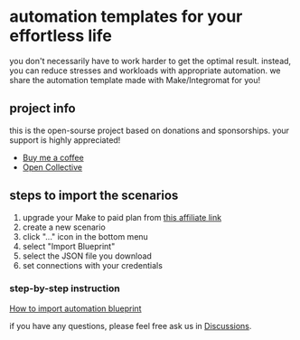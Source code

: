 # automation templates for your effortless life
you don't necessarily have to work harder to get the optimal result. instead, you can reduce stresses and workloads with appropriate automation.  we share the automation template made with Make/Integromat for you!

## project info
this is the open-sourse project based on donations and sponsorships. your support is highly appreciated!

- [Buy me a coffee](https://www.buymeacoffee.com/ethicalworks)
- [Open Collective](https://opencollective.com/automation)

## steps to import the scenarios

1. upgrade your Make to paid plan from [this affiliate link](https://www.make.com/?pc=ethicalworks)
2. create a new scenario
3. click "..." icon in the bottom menu
4. select "Import Blueprint"
5. select the JSON file you download
6. set connections with your credentials

### step-by-step instruction
[How to import automation blueprint](https://scribehow.com/shared/How_to_import_automation_blueprint__pV29D3F4QXGSdTD1HFmFHQ)

if you have any questions, please feel free ask us in [Discussions](https://github.com/manasoid/make/discussions).
